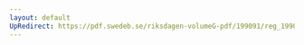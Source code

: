 ```yaml
---
layout: default
UpRedirect: https://pdf.swedeb.se/riksdagen-volumeG-pdf/199091/reg_199091/reg_199091_0954.pdf
---
```

